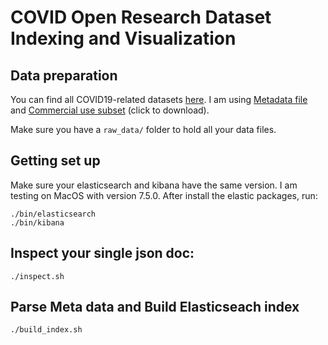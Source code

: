 # COVID Open Research Dataset Indexing and Visualization

## Data preparation
You can find all COVID19-related datasets [here](https://pages.semanticscholar.org/coronavirus-research).
I am using [Metadata file](https://ai2-semanticscholar-cord-19.s3-us-west-2.amazonaws.com/2020-03-27/metadata.csv) and 
[Commercial use subset](https://ai2-semanticscholar-cord-19.s3-us-west-2.amazonaws.com/2020-03-27/comm_use_subset.tar.gz) (click to download).

Make sure you have a `raw_data/` folder to hold all your data files.

## Getting set up
Make sure your elasticsearch and kibana have the same version.
I am testing on MacOS with version 7.5.0. After install the elastic packages, run:

```
./bin/elasticsearch
./bin/kibana
```

## Inspect your single json doc:

```
./inspect.sh
```


## Parse Meta data and Build Elasticseach index

```
./build_index.sh
```

